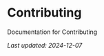 <!-- markdownlint-disable MD013 line-length -->

# Contributing

Documentation for Contributing

*Last updated: 2024-12-07*
